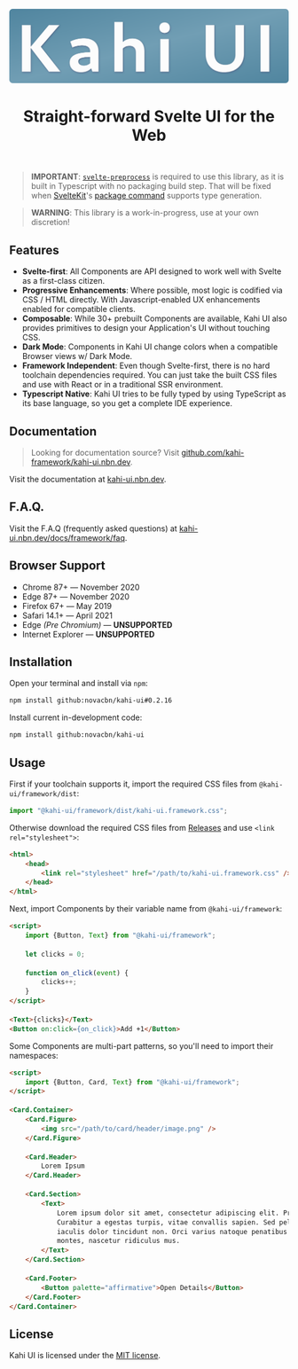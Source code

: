 ![Kahi UI](./.assets/logo.png)

<h1 align="center">Straight-forward Svelte UI for the Web</h1>

<br />

> **IMPORTANT**: [`svelte-preprocess`](https://github.com/sveltejs/svelte-preprocess) is required to use this library, as it is built in Typescript with no packaging build step. That will be fixed when [SvelteKit](https://kit.svelte.dev)'s [package command](https://kit.svelte.dev/docs#packaging) supports type generation.

> **WARNING**: This library is a work-in-progress, use at your own discretion!

## Features

-   **Svelte-first**: All Components are API designed to work well with Svelte as a first-class citizen.
-   **Progressive Enhancements**: Where possible, most logic is codified via CSS / HTML directly. With Javascript-enabled UX enhancements enabled for compatible clients.
-   **Composable**: While 30+ prebuilt Components are available, Kahi UI also provides primitives to design your Application's UI without touching CSS.
-   **Dark Mode**: Components in Kahi UI change colors when a compatible Browser views w/ Dark Mode.
-   **Framework Independent**: Even though Svelte-first, there is no hard toolchain dependencies required. You can just take the built CSS files and use with React or in a traditional SSR environment.
-   **Typescript Native**: Kahi UI tries to be fully typed by using TypeScript as its base language, so you get a complete IDE experience.

## Documentation

> Looking for documentation source? Visit [github.com/kahi-framework/kahi-ui.nbn.dev](https://github.com/kahi-framework/kahi-ui.nbn.dev).

Visit the documentation at [kahi-ui.nbn.dev](https://kahi-ui.nbn.dev).

## F.A.Q.

Visit the F.A.Q (frequently asked questions) at [kahi-ui.nbn.dev/docs/framework/faq](https://kahi-ui.nbn.dev/docs/framework/faq).

## Browser Support

-   Chrome 87+ — November 2020
-   Edge 87+ — November 2020
-   Firefox 67+ — May 2019
-   Safari 14.1+ — April 2021
-   Edge _(Pre Chromium)_ — **UNSUPPORTED**
-   Internet Explorer — **UNSUPPORTED**

## Installation

Open your terminal and install via `npm`:

```bash
npm install github:novacbn/kahi-ui#0.2.16
```

Install current in-development code:

```bash
npm install github:novacbn/kahi-ui
```

## Usage

First if your toolchain supports it, import the required CSS files from `@kahi-ui/framework/dist`:

```javascript
import "@kahi-ui/framework/dist/kahi-ui.framework.css";
```

Otherwise download the required CSS files from [Releases](https://github.com/novacbn/kahi-ui/releases/latest) and use `<link rel="stylesheet">`:

```html
<html>
    <head>
        <link rel="stylesheet" href="/path/to/kahi-ui.framework.css" />
    </head>
</html>
```

Next, import Components by their variable name from `@kahi-ui/framework`:

<!-- prettier-ignore -->
```html
<script>
    import {Button, Text} from "@kahi-ui/framework";

    let clicks = 0;

    function on_click(event) {
        clicks++;
    }
</script>

<Text>{clicks}</Text>
<Button on:click={on_click}>Add +1</Button>
```

Some Components are multi-part patterns, so you'll need to import their namespaces:

<!-- prettier-ignore -->
```html
<script>
    import {Button, Card, Text} from "@kahi-ui/framework";
</script>

<Card.Container>
    <Card.Figure>
        <img src="/path/to/card/header/image.png" />
    </Card.Figure>

    <Card.Header>
        Lorem Ipsum
    </Card.Header>

    <Card.Section>
        <Text>
            Lorem ipsum dolor sit amet, consectetur adipiscing elit. Proin et consectetur orci.
            Curabitur a egestas turpis, vitae convallis sapien. Sed pellentesque rutrum tellus, in
            iaculis dolor tincidunt non. Orci varius natoque penatibus et magnis dis parturient
            montes, nascetur ridiculus mus.
        </Text>
    </Card.Section>

    <Card.Footer>
        <Button palette="affirmative">Open Details</Button>
    </Card.Footer>
</Card.Container>
```

## License

Kahi UI is licensed under the [MIT license](./LICENSE).
